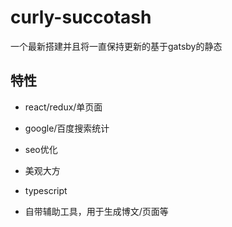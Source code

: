 # curly-succotash

一个最新搭建并且将一直保持更新的基于gatsby的静态

## 特性

* react/redux/单页面

* google/百度搜索统计

* seo优化

* 美观大方

* typescript

* 自带辅助工具，用于生成博文/页面等